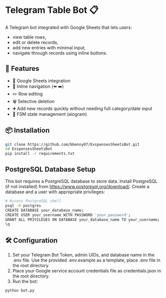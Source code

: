 # Telegram Table Bot 📋

A Telegram bot integrated with Google Sheets that lets users:
- view table rows,
- edit or delete records,
- add new entries with minimal input,
- navigate through records using inline buttons.

## 🚀 Features
- 🔗 Google Sheets integration
- 🔄 Inline navigation (⬅️ ➡️)
- ✏️ Row editing
- 🗑️ Selective deletion
- ➕ Add new records quickly without needing full category/date input
- 🧠 FSM state management (aiogram)

## 📦 Installation

```bash
git clone https://github.com/bbenny07/ExspensesSheetsBot.git
cd ExspensesSheetsBot
pip install -r requirements.txt
```

## PostgreSQL Database Setup
This bot requires a PostgreSQL database to store data.
Install PostgreSQL (if not installed) from https://www.postgresql.org/download/.
Create a database and a user with appropriate privileges:
```bash
# Access PostgreSQL shell
psql -U postgres
CREATE DATABASE your_database_name;
CREATE USER your_username WITH PASSWORD 'your_password';
GRANT ALL PRIVILEGES ON DATABASE your_database_name TO your_username;
\q
```
## 🛠️ Configuration 
1. Set your Telegram Bot Token, admin UIDs, and database name in the .env file.
   Use the provided .env.example as a template, place .env file in the root directory
2. Place your Google service account credentials file as credentials.json in the root directory.
3. Run the bot:
```bash
python bot.py
```
